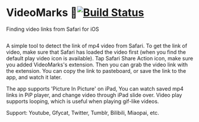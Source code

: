 # VideoMarks 📱[![Build Status](https://travis-ci.org/nevercry/VideoMarks.svg?branch=master)](https://travis-ci.org/nevercry/VideoMarks)
Finding video links from Safari for iOS

<a href='https://itunes.apple.com/cn/app/videomarks/id1123317863?l=en&mt=8'><img src="https://devimages.apple.com.edgekey.net/app-store/marketing/guidelines/images/badge-download-on-the-app-store.svg" alt=""></a>

A simple tool to detect the link of mp4 video from Safari. To get the link of video, make sure that Safari has loaded the video first (when you find the default play video icon is available). Tap Safari Share Action icon, make sure you added VideoMarks's extension. Then you can grab the video link with the extension. You can copy the link to pasteboard, or save the link to the app, and watch it later.

The app supports 'Picture In Picture' on iPad, You can watch saved mp4 links in PiP player, and change video through iPad slide over. Video play supports looping, which is useful when playing gif-like videos.

Support: Youtube, Gfycat, Twitter, Tumblr, Bilibili, Miaopai, etc.

